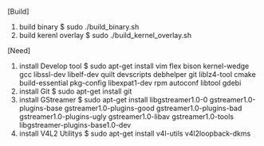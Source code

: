 [Build]
1. build binary
    $ sudo ./build_binary.sh
2. build kerenl overlay
    $ sudo ./build_kernel_overlay.sh
 
[Need]
1. install Develop tool
 $ sudo apt-get install vim flex bison kernel-wedge gcc libssl-dev libelf-dev quilt devscripts debhelper git liblz4-tool cmake build-essential pkg-config libexpat1-dev rpm autoconf libtool gdebi
2. install Git
 $ sudo apt-get install git
3. install GStreamer 
 $ sudo apt-get install libgstreamer1.0-0 gstreamer1.0-plugins-base gstreamer1.0-plugins-good gstreamer1.0-plugins-bad gstreamer1.0-plugins-ugly gstreamer1.0-libav gstreamer1.0-tools libgstreamer-plugins-base1.0-dev
4. install V4L2 Utilitys
 $ sudo apt-get install v4l-utils v4l2loopback-dkms

